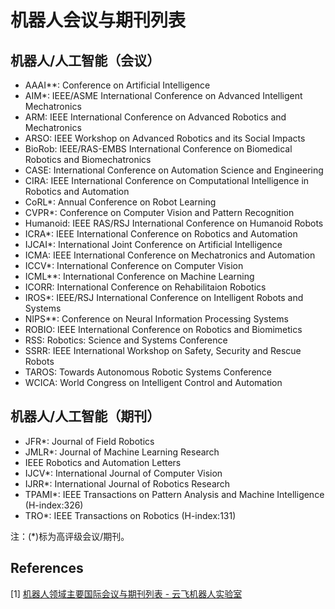 # 机器人会议与期刊列表
## 机器人/人工智能（会议）
- AAAI**: Conference on Artificial Intelligence
- AIM*: IEEE/ASME International Conference on Advanced Intelligent Mechatronics
- ARM: IEEE International Conference on Advanced Robotics and Mechatronics
- ARSO: IEEE Workshop on Advanced Robotics and its Social Impacts
- BioRob: IEEE/RAS-EMBS International Conference on Biomedical Robotics and Biomechatronics
- CASE: International Conference on Automation Science and Engineering
- CIRA: IEEE International Conference on Computational Intelligence in Robotics and Automation
- CoRL*: Annual Conference on Robot Learning
- CVPR*: Conference on Computer Vision and Pattern Recognition
- Humanoid: IEEE RAS/RSJ International Conference on Humanoid Robots
- ICRA*: IEEE International Conference on Robotics and Automation
- IJCAI*: International Joint Conference on Artificial Intelligence
- ICMA: IEEE International Conference on Mechatronics and Automation
- ICCV*: International Conference on Computer Vision
- ICML**: International Conference on Machine Learning
- ICORR: International Conference on Rehabilitaion Robotics
- IROS*: IEEE/RSJ International Conference on Intelligent Robots and Systems
- NIPS**: Conference on Neural Information Processing Systems
- ROBIO: IEEE International Conference on Robotics and Biomimetics
- RSS: Robotics: Science and Systems Conference
- SSRR: IEEE International Workshop on Safety, Security and Rescue Robots
- TAROS: Towards Autonomous Robotic Systems Conference
- WCICA: World Congress on Intelligent Control and Automation

## 机器人/人工智能（期刊）
- JFR*: Journal of Field Robotics
- JMLR*: Journal of Machine Learning Research
- IEEE Robotics and Automation Letters
- IJCV*: International Journal of Computer Vision
- IJRR*: International Journal of Robotics Research
- TPAMI*: IEEE Transactions on Pattern Analysis and Machine Intelligence (H-index:326)
- TRO*: IEEE Transactions on Robotics (H-index:131)

注：(*)标为高评级会议/期刊。

## References
[1] [机器人领域主要国际会议与期刊列表 - 云飞机器人实验室](https://www.yfworld.com/?p=5560)
